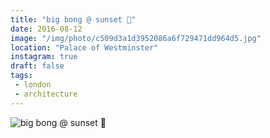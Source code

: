 ```yaml
---
title: "big bong @ sunset 🌇"
date: 2016-08-12
image: "/img/photo/c509d3a1d3952086a6f729471dd964d5.jpg"
location: "Palace of Westminster"
instagram: true
draft: false
tags:
 - london
 - architecture
---
```


![big bong @ sunset 🌇](/img/photo/c509d3a1d3952086a6f729471dd964d5.jpg)
